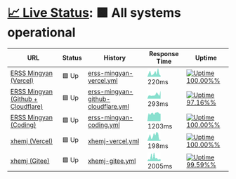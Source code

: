 # [📈 Live Status](https://status.xhemj.eu.org/): <!--live status--> **🟩 All systems operational**

<!--start: status pages-->
<!-- This summary is generated by Upptime (https://github.com/upptime/upptime) -->
<!-- Do not edit this manually, your changes will be overwritten -->

| URL                                                          | Status | History                                                                                                                           | Response Time                                                                                       | Uptime                                                                                                                                                                                                                                                |
| ------------------------------------------------------------ | ------ | --------------------------------------------------------------------------------------------------------------------------------- | --------------------------------------------------------------------------------------------------- | ----------------------------------------------------------------------------------------------------------------------------------------------------------------------------------------------------------------------------------------------------- |
| [ERSS Mingyan (Vercel)](https://mingyan.js.org)              | 🟩 Up  | [erss-mingyan-vercel.yml](https://github.com/icerss/upptime/commits/master/history/erss-mingyan-vercel.yml)                       | <img alt="Response time graph" src="./graphs/erss-mingyan-vercel.png" height="20"> 220ms            | [![Uptime 100.00%%](https://img.shields.io/endpoint?url=https%3A%2F%2Fraw.githubusercontent.com%2Ficerss%2Fupptime%2Fmaster%2Fapi%2Ferss-mingyan-vercel%2Fuptime.json)](https://status.xhemj.eu.org/history/erss-mingyan-vercel)                      |
| [ERSS Mingyan (Github + Cloudflare)](https://i.xhemj.eu.org) | 🟩 Up  | [erss-mingyan-github-cloudflare.yml](https://github.com/icerss/upptime/commits/master/history/erss-mingyan-github-cloudflare.yml) | <img alt="Response time graph" src="./graphs/erss-mingyan-github-cloudflare.png" height="20"> 293ms | [![Uptime 97.16%%](https://img.shields.io/endpoint?url=https%3A%2F%2Fraw.githubusercontent.com%2Ficerss%2Fupptime%2Fmaster%2Fapi%2Ferss-mingyan-github-cloudflare%2Fuptime.json)](https://status.xhemj.eu.org/history/erss-mingyan-github-cloudflare) |
| [ERSS Mingyan (Coding)](https://cn.mingyan.js.org)           | 🟩 Up  | [erss-mingyan-coding.yml](https://github.com/icerss/upptime/commits/master/history/erss-mingyan-coding.yml)                       | <img alt="Response time graph" src="./graphs/erss-mingyan-coding.png" height="20"> 1203ms           | [![Uptime 100.00%%](https://img.shields.io/endpoint?url=https%3A%2F%2Fraw.githubusercontent.com%2Ficerss%2Fupptime%2Fmaster%2Fapi%2Ferss-mingyan-coding%2Fuptime.json)](https://status.xhemj.eu.org/history/erss-mingyan-coding)                      |
| [xhemj (Vercel)](https://xhemj.js.org)                       | 🟩 Up  | [xhemj-vercel.yml](https://github.com/icerss/upptime/commits/master/history/xhemj-vercel.yml)                                     | <img alt="Response time graph" src="./graphs/xhemj-vercel.png" height="20"> 198ms                   | [![Uptime 100.00%%](https://img.shields.io/endpoint?url=https%3A%2F%2Fraw.githubusercontent.com%2Ficerss%2Fupptime%2Fmaster%2Fapi%2Fxhemj-vercel%2Fuptime.json)](https://status.xhemj.eu.org/history/xhemj-vercel)                                    |
| [xhemj (Gitee)](https://xhemj.gitee.io)                      | 🟩 Up  | [xhemj-gitee.yml](https://github.com/icerss/upptime/commits/master/history/xhemj-gitee.yml)                                       | <img alt="Response time graph" src="./graphs/xhemj-gitee.png" height="20"> 2005ms                   | [![Uptime 99.59%%](https://img.shields.io/endpoint?url=https%3A%2F%2Fraw.githubusercontent.com%2Ficerss%2Fupptime%2Fmaster%2Fapi%2Fxhemj-gitee%2Fuptime.json)](https://status.xhemj.eu.org/history/xhemj-gitee)                                       |

<!--end: status pages-->
